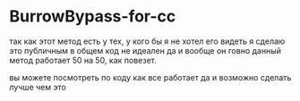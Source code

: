 # BurrowBypass-for-cc
так как этот метод есть у тех, у кого бы я не хотел его видеть я сделаю это публичным
в общем код не идеален да и вообще он говно
данный метод работает 50 на 50, как повезет.

вы можете посмотреть по коду как все работает да и возможно сделать лучше чем это
